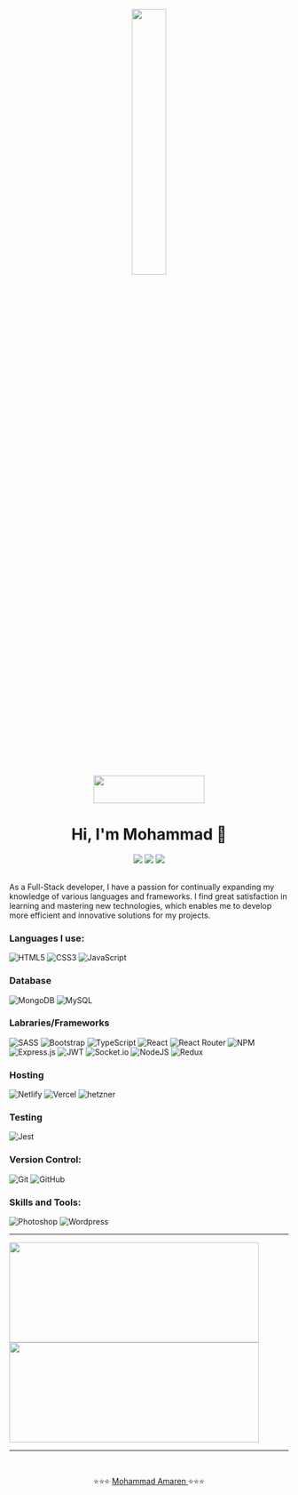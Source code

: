 <p align="center">
  <img src="https://cdn.dribbble.com/users/1068771/screenshots/14225432/media/0da8c461ba3920a8c827d864a6e051ed.jpg" width="35%"/>
</p>

<div id="badges" align="center" >
<img src="https://komarev.com/ghpvc/?username=MohammadAmarena&style=flat-square&color=blue" alt="" width="200px" height="50px"/>
</div>

<h1 align="center">Hi, I'm Mohammad 👋</h1>

<div align="center">
  <a href="tel:+4917664329242" target="_blank"><img src="https://img.shields.io/badge/WhatsApp-25D366?style=for-the-badge&logo=whatsapp&logoColor=white"></a>
  <a href ="mailto:mohammad.amaren94@gmail.com"><img src="https://img.shields.io/badge/-Gmail-%23333?style=for-the-badge&logo=gmail&logoColor=white" target="_blank"></a>
  <a href="https://www.linkedin.com/in/mohammad-amaren-195a86231/" target="_blank"><img src="https://img.shields.io/badge/-LinkedIn-%230077B5?style=for-the-badge&logo=linkedin&logoColor=white" target="_blank"></a> 
</div>  
 
 <br>
<p>As a Full-Stack developer, I have a passion for continually expanding my knowledge of various languages and frameworks. I find great satisfaction in learning and mastering new technologies, which enables me to develop more efficient and innovative solutions for my projects.</p>

### Languages I use:

![HTML5](https://img.shields.io/badge/html5-%23E34F26.svg?style=for-the-badge&logo=html5&logoColor=white)
![CSS3](https://img.shields.io/badge/css3-%231572B6.svg?style=for-the-badge&logo=css3&logoColor=white)
![JavaScript](https://img.shields.io/badge/JavaScript-F7DF1E?style=for-the-badge&logo=javascript&logoColor=black)


### Database
![MongoDB](https://img.shields.io/badge/MongoDB-%234ea94b.svg?style=for-the-badge&logo=mongodb&logoColor=white)
![MySQL](https://img.shields.io/badge/mysql-%2300f.svg?style=for-the-badge&logo=mysql&logoColor=white)

### Labraries/Frameworks
![SASS](https://img.shields.io/badge/SASS-hotpink.svg?style=for-the-badge&logo=SASS&logoColor=white)
![Bootstrap](https://img.shields.io/badge/bootstrap-%23563D7C.svg?style=for-the-badge&logo=bootstrap&logoColor=white)
![TypeScript](https://img.shields.io/badge/TypeScript-%231572B6.svg?style=for-the-badge&logo=typeScript&logoColor=white)
![React](https://img.shields.io/badge/react-%2320232a.svg?style=for-the-badge&logo=react&logoColor=%2361DAFB)
![React Router](https://img.shields.io/badge/React_Router-CA4245?style=for-the-badge&logo=react-router&logoColor=white)
![NPM](https://img.shields.io/badge/NPM-%23000000.svg?style=for-the-badge&logo=npm&logoColor=white)
![Express.js](https://img.shields.io/badge/express.js-%23404d59.svg?style=for-the-badge&logo=express&logoColor=%2361DAFB)
![JWT](https://img.shields.io/badge/JWT-black?style=for-the-badge&logo=JSON%20web%20tokens)
![Socket.io](https://img.shields.io/badge/Socket.io-black?style=for-the-badge&logo=socket.io&badgeColor=010101)
![NodeJS](https://img.shields.io/badge/node.js-6DA55F?style=for-the-badge&logo=node.js&logoColor=white)
![Redux](https://img.shields.io/badge/redux-%23593d88.svg?style=for-the-badge&logo=redux&logoColor=white)

### Hosting
![Netlify](https://img.shields.io/badge/netlify-%23000000.svg?style=for-the-badge&logo=netlify&logoColor=#00C7B7)
![Vercel](https://img.shields.io/badge/vercel-%23000000.svg?style=for-the-badge&logo=vercel&logoColor=white)
![hetzner](https://img.shields.io/badge/hetzner-%23000000.svg?style=for-the-badge&logo=hetzner&logoColor=red)

### Testing
![Jest](https://img.shields.io/badge/-jest-%23C21325?style=for-the-badge&logo=jest&logoColor=white)


### Version Control:

![Git](https://img.shields.io/badge/git-%23F05033.svg?style=for-the-badge&logo=git&logoColor=white)
![GitHub](https://img.shields.io/badge/github-%23121011.svg?style=for-the-badge&logo=github&logoColor=white)

### Skills and Tools:

![Photoshop](https://aleen42.github.io/badges/src/photoshop.svg)
![Wordpress](https://img.shields.io/badge/Wordpress-21759B?style=for-the-badge&logo=wordpress&logoColor=white)
<br>

<hr>

<div align="left">
  <a href="https://github.com/MohammadAmarena">
  <img height="180em" width="450em" src="https://github-readme-stats.vercel.app/api?username=MohammadAmarena&show_icons=true&theme=dracula&include_all_commits=true&count_private=true"></a>
 <img height="180em" width="450em" src="https://github-readme-stats.vercel.app/api/top-langs/?username=MohammadAmarena&layout=compact&langs_count=7&theme=dracula">
</div>

<hr>

<br>

<div align="center"> 
  
 ⭐️⭐️⭐️ [Mohammad Amaren ](https://github.com/MohammadAmarena) ⭐️⭐️⭐️ 
  
</div>
